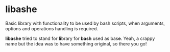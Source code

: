 # libashe
Basic library with functionality to be used by bash scripts, when arguments, options and operations handling is required.

**libashe** tried to stand for **li**brary for **bash** used as bas**e**. Yeah, a crappy name but the idea was to have something original, so there you go!

